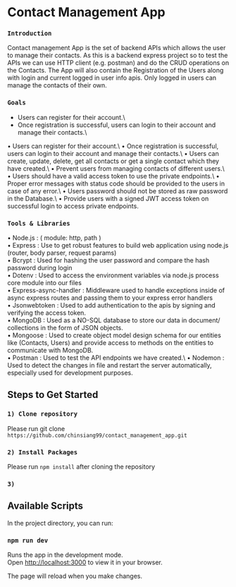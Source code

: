 # Contact Management App

### `Introduction`
Contact management App is the set of backend APIs which allows the user to manage their contacts. As this is a backend express project so to test the APIs we can use HTTP client (e.g. postman) and do the CRUD operations on the Contacts. The App will also contain the Registration of the Users along with login and current logged in user info apis. Only logged in users can manage the contacts of their own.

### `Goals`
<ul>
  <li>Users can register for their account.\</li>
  <li>Once registration is successful, users can login to their account and manage their contacts.\</li>
</ul>
• Users can register for their account.\
• Once registration is successful, users can login to their account and manage their contacts.\
• Users can create, update, delete, get all contacts or get a single contact which they have created.\
• Prevent users from managing contacts of different users.\
• Users should have a valid access token to use the private endpoints.\
• Proper error messages with status code should be provided to the users in case of any error.\
• Users password should not be stored as raw password in the Database.\
• Provide users with a signed JWT access token on successful login to access private endpoints.

### `Tools & Libraries`

• Node.js : ( module: http, path )\
• Express : Use to get robust features to build web application using node.js (router, body parser, request params)\
• Bcrypt : Used for hashing the user password and compare the hash password during login\
• Dotenv : Used to access the environment variables via node.js process core module into our files\
• Express-async-handler : Middleware used to handle exceptions inside of
async express routes and passing them to your express error handlers\
• Jsonwebtoken : Used to add authentication to the apis by signing and verifying the access token.\
• MongoDB : Used as a NO-SQL database to store our data in document/
collections in the form of JSON objects.\
• Mongoose : Used to create object model design schema for our entities like (Contacts, Users) and provide access to methods on the entities to
communicate with MongoDB.\
• Postman : Used to test the API endpoints we have created.\ 
• Nodemon : Used to detect the changes in file and restart the server automatically, especially used for development purposes.

## Steps to Get Started

### `1) Clone repository`

Please run git clone `https://github.com/chinsiang99/contact_management_app.git`

### `2) Install Packages`

Please run `npm install` after cloning the repository

### `3) `

## Available Scripts

In the project directory, you can run:

### `npm run dev`

Runs the app in the development mode.\
Open [http://localhost:3000](http://localhost:3000) to view it in your browser.

The page will reload when you make changes.